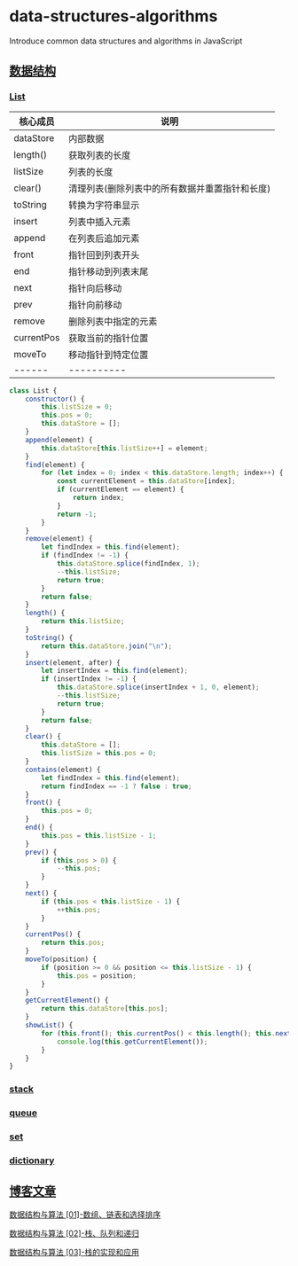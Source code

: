 # data-structures-algorithms
Introduce common data structures and algorithms in JavaScript


## [数据结构]()

### [List]()

   核心成员 | 说明 |
| ------ | ------------------ |
|  dataStore | 内部数据 | 
|  length() | 获取列表的长度  |
|  listSize | 列表的长度 |
|  clear() | 清理列表(删除列表中的所有数据并重置指针和长度) |
|  toString | 转换为字符串显示 |
|  insert | 列表中插入元素 |
|  append | 在列表后追加元素 |
|  front | 指针回到列表开头 |
|  end | 指针移动到列表末尾 |
|  next | 指针向后移动 |
|  prev | 指针向前移动 |
|  remove | 删除列表中指定的元素 |
|  currentPos | 获取当前的指针位置 |
|  moveTo | 移动指针到特定位置 |
| ------ | ---------- |

```javascript
class List {
    constructor() {
        this.listSize = 0;
        this.pos = 0;
        this.dataStore = [];
    }
    append(element) {
        this.dataStore[this.listSize++] = element;
    }
    find(element) {
        for (let index = 0; index < this.dataStore.length; index++) {
            const currentElement = this.dataStore[index];
            if (currentElement == element) {
                return index;
            }
            return -1;
        }
    }
    remove(element) {
        let findIndex = this.find(element);
        if (findIndex != -1) {
            this.dataStore.splice(findIndex, 1);
            --this.listSize;
            return true;
        }
        return false;
    }
    length() {
        return this.listSize;
    }
    toString() {
        return this.dataStore.join("\n");
    }
    insert(element, after) {
        let insertIndex = this.find(element);
        if (insertIndex != -1) {
            this.dataStore.splice(insertIndex + 1, 0, element);
            --this.listSize;
            return true;
        }
        return false;
    }
    clear() {
        this.dataStore = [];
        this.listSize = this.pos = 0;
    }
    contains(element) {
        let findIndex = this.find(element);
        return findIndex == -1 ? false : true;
    }
    front() {
        this.pos = 0;
    }
    end() {
        this.pos = this.listSize - 1;
    }
    prev() {
        if (this.pos > 0) {
            --this.pos;
        }
    }
    next() {
        if (this.pos < this.listSize - 1) {
            ++this.pos;
        }
    }
    currentPos() {
        return this.pos;
    }
    moveTo(position) {
        if (position >= 0 && position <= this.listSize - 1) {
            this.pos = position;
        }
    }
    getCurrentElement() {
        return this.dataStore[this.pos];
    }
    showList() {
        for (this.front(); this.currentPos() < this.length(); this.next()) {
            console.log(this.getCurrentElement());
        }
    }
}
```
### [stack]()

### [queue]()

### [set]()

### [dictionary]()


## [博客文章]()
[数据结构与算法 [01]-数组、链表和选择排序](http://wendingding.com/2016/10/13/%E6%95%B0%E6%8D%AE%E7%BB%93%E6%9E%84%E4%B8%8E%E7%AE%97%E6%B3%95%20[01]-%E6%95%B0%E7%BB%84%E5%92%8C%E9%93%BE%E8%A1%A8%E3%80%81%E9%80%89%E6%8B%A9%E6%8E%92%E5%BA%8F%E4%B8%8E%E5%BF%AB%E9%80%9F%E6%8E%92%E5%BA%8F/)

[数据结构与算法 [02]-栈、队列和递归](http://wendingding.com/2016/11/16/%E6%95%B0%E6%8D%AE%E7%BB%93%E6%9E%84%E4%B8%8E%E7%AE%97%E6%B3%95%20[02]-%E6%A0%88%E3%80%81%E9%98%9F%E5%88%97%E4%B8%8E%E9%80%92%E5%BD%92/)

[数据结构与算法 [03]-栈的实现和应用](http://wendingding.com/2016/11/16/%E6%95%B0%E6%8D%AE%E7%BB%93%E6%9E%84%E4%B8%8E%E7%AE%97%E6%B3%95%20[03]-%E6%A0%88%E7%9A%84%E5%AE%9E%E7%8E%B0%E5%92%8C%E5%BA%94%E7%94%A8(JavaScript)/)
